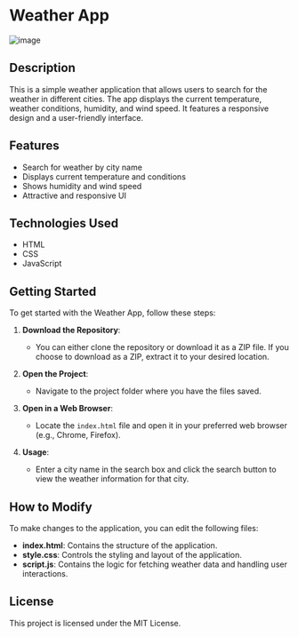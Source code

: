 # Weather App

![image](https://github.com/user-attachments/assets/3a73787c-4c17-46ec-8d48-59dd9d399a22)

## Description
This is a simple weather application that allows users to search for the weather in different cities. The app displays the current temperature, weather conditions, humidity, and wind speed. It features a responsive design and a user-friendly interface.

## Features
- Search for weather by city name
- Displays current temperature and conditions
- Shows humidity and wind speed
- Attractive and responsive UI

## Technologies Used
- HTML
- CSS
- JavaScript

## Getting Started

To get started with the Weather App, follow these steps:

1. **Download the Repository**:
   - You can either clone the repository or download it as a ZIP file. If you choose to download as a ZIP, extract it to your desired location.

2. **Open the Project**:
   - Navigate to the project folder where you have the files saved.

3. **Open in a Web Browser**:
   - Locate the `index.html` file and open it in your preferred web browser (e.g., Chrome, Firefox).

4. **Usage**:
   - Enter a city name in the search box and click the search button to view the weather information for that city.

## How to Modify
To make changes to the application, you can edit the following files:

- **index.html**: Contains the structure of the application.
- **style.css**: Controls the styling and layout of the application.
- **script.js**: Contains the logic for fetching weather data and handling user interactions.

## License
This project is licensed under the MIT License.
